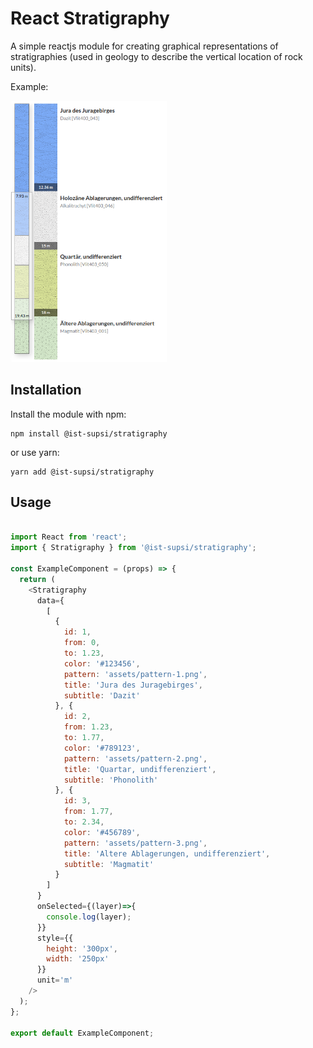 # React Stratigraphy

A simple reactjs module for creating graphical representations of stratigraphies (used in geology to describe the vertical location of rock units).

Example:

<img src="assets/screenshot.png" alt="Printscreen" width="250px">

## Installation

Install the module with npm:

```
npm install @ist-supsi/stratigraphy
```

or use yarn:

```
yarn add @ist-supsi/stratigraphy
```

## Usage

```javascript

import React from 'react';
import { Stratigraphy } from '@ist-supsi/stratigraphy';

const ExampleComponent = (props) => {
  return (
    <Stratigraphy
      data={
        [
          {
            id: 1,
            from: 0,
            to: 1.23,
            color: '#123456',
            pattern: 'assets/pattern-1.png',
            title: 'Jura des Juragebirges',
            subtitle: 'Dazit'
          }, {
            id: 2,
            from: 1.23,
            to: 1.77,
            color: '#789123',
            pattern: 'assets/pattern-2.png',
            title: 'Quartar, undifferenziert',
            subtitle: 'Phonolith'
          }, {
            id: 3,
            from: 1.77,
            to: 2.34,
            color: '#456789',
            pattern: 'assets/pattern-3.png',
            title: 'Altere Ablagerungen, undifferenziert',
            subtitle: 'Magmatit'
          }
        ]
      }
      onSelected={(layer)=>{
        console.log(layer);
      }}
      style={{
        height: '300px',
        width: '250px'
      }}
      unit='m'
    />
  );
};

export default ExampleComponent;

```




